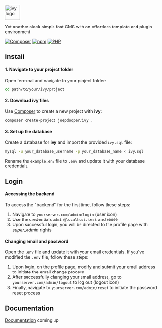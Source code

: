 <div style="max-height:48px;width:auto;">
  <img src="https://dooper.io/ivy/templates/ivy/images/logo-red.svg" alt="ivy logo" height="48">
</div>

Yet another sleek simple fast CMS with an effortless template and plugin environment

[![Composer](https://img.shields.io/badge/Composer-v2.7.1-green)](https://getcomposer.org/)
[![npm](https://img.shields.io/badge/npm-v10.4.0-green)](https://www.npmjs.com/)
[![PHP](https://img.shields.io/badge/PHP-v8.1.0-green)](https://www.php.net/)

## Install

#### 1. Navigate to your project folder

Open terminal and navigate to your project folder:

```bash
cd path/to/your/ivy/project
```

#### 2. Download ivy files

Use [Composer](https://getcomposer.org/) to create a new project with **ivy**:

```bash
composer create-project joepdooper/ivy .
```

#### 3. Set up the database

Create a database for **ivy** and import the provided `ivy.sql` file:

```bash
mysql -u your_database_username -p your_database_name < ivy.sql
```

Rename the `example.env` file to `.env` and update it with your database credentials.

## Login

#### Accessing the backend

To access the "backend" for the first time, follow these steps:

1. Navigate to `yourserver.com/admin/login` (user icon)
2. Use the credentials `admin@localhost.test` and `00000`
3. Upon successful login, you will be directed to the profile page with *super_admin* rights

#### Changing email and password

Open the `.env` file and update it with your email credentials. If you've modified the `.env` file, follow these steps:

1. Upon login, on the profile page, modify and submit your email address to initiate the email change process
2. After successfully changing your email address, go to `yourserver.com/admin/logout` to log out (logout icon)
3. Finally, navigate to `yourserver.com/admin/reset` to initiate the password reset process


## Documentation

[Documentation](https://dooper.io/ivy) coming up
